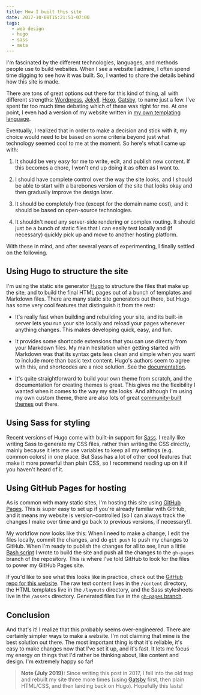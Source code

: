 ```yaml
---
title: How I built this site
date: 2017-10-08T15:21:51-07:00
tags:
  - web design
  - hugo
  - sass
  - meta
---
```


I'm fascinated by the different technologies, languages, and methods people use to build websites. When I see a website I admire, I often spend time digging to see how it was built. So, I wanted to share the details behind how this site is made.

There are tons of great options out there for this kind of thing, all with different strengths: [Wordpress](https://wordpress.org/), [Jekyll](https://jekyllrb.com/), [Hexo](https://hexo.io/), [Gatsby](https://gatsbyjs.org), to name just a few. I've spent far too much time debating which of these was right for me. At one point, I even had a version of my website written in [my own templating language](https://github.com/reid47/omelet).

Eventually, I realized that in order to make a decision and stick with it, my choice would need to be based on some criteria beyond just what technology seemed cool to me at the moment. So here's what I came up with:

1. It should be very easy for me to write, edit, and publish new content. If this becomes a chore, I won't end up doing it as often as I want to.

2. I should have complete control over the way the site looks, and I should be able to start with a barebones version of the site that looks okay and then gradually improve the design later.

3. It should be completely free (except for the domain name cost), and it should be based on open-source technologies.

4. It shouldn't need any server-side rendering or complex routing. It should just be a bunch of static files that I can easily test locally and (if necessary) quickly pick up and move to another hosting platform.

With these in mind, and after several years of experimenting, I finally settled on the following.

## Using Hugo to structure the site

I'm using the static site generator [Hugo](https://gohugo.io/) to structure the files that make up the site, and to build the final HTML pages out of a bunch of templates and Markdown files. There are many static site generators out there, but Hugo has some very cool features that distinguish it from the rest:

- It's really fast when building and rebuilding your site, and its built-in server lets you run your site locally and reload your pages whenever anything changes. This makes developing quick, easy, and fun.

- It provides some shortcode extensions that you can use directly from your Markdown files. My main hesitation when getting started with Markdown was that its syntax gets less clean and simple when you want to include more than basic text content. Hugo's authors seem to agree with this, and shortcodes are a nice solution. See the [documentation](https://gohugo.io/content-management/shortcodes/).

- It's quite straightforward to build your own theme from scratch, and the documentation for creating themes is great. This gives me the flexibility I wanted when it comes to the way my site looks. And although I'm using my own custom theme, there are also lots of great [community-built themes](https://themes.gohugo.io/) out there.

## Using Sass for styling

Recent versions of Hugo come with built-in support for [Sass](https://sass-lang.com/). I really like writing Sass to generate my CSS files, rather than writing the CSS directly, mainly because it lets me use variables to keep all my settings (e.g. common colors) in one place. But Sass has a lot of other cool features that make it more powerful than plain CSS, so I recommend reading up on it if you haven't heard of it.

## Using GitHub Pages for hosting

As is common with many static sites, I'm hosting this site using [GitHub Pages](https://pages.github.com/). This is super easy to set up if you're already familiar with GitHub, and it means my website is version-controlled (so I can always track the changes I make over time and go back to previous versions, if necessary!).

My workflow now looks like this: When I need to make a change, I edit the files locally, commit the changes, and do `git push` to push my changes to GitHub. When I'm ready to publish the changes for all to see, I run a little [Bash script](https://github.com/reid47/website/blob/master/deploy.sh) I wrote to build the site and push all the changes to the `gh-pages` branch of the repository. This is where I've told GitHub to look for the files to power my GitHub Pages site.

If you'd like to see what this looks like in practice, check out the [GitHub repo for this website](https://github.com/reid47/website). The raw text content lives in the `/content` directory, the HTML templates live in the `/layouts` directory, and the Sass stylesheets live in the `/assets` directory. Generated files live in the [`gh-pages` branch](https://github.com/reid47/website/tree/gh-pages).

## Conclusion

And that's it! I realize that this probably seems over-engineered. There are certainly simpler ways to make a website. I'm not claiming that mine is the best solution out there. The most important thing is that it's reliable, it's easy to make changes now that I've set it up, and it's fast. It lets me focus my energy on things that I'd rather be thinking about, like content and design. I'm extremely happy so far!

> **Note (July 2019):** Since writing this post in 2017, I fell into the old trap and rebuilt my site three more times (using [Gatsby](https://www.gatsbyjs.org/) first, then plain HTML/CSS, and then landing back on Hugo). Hopefully this lasts!